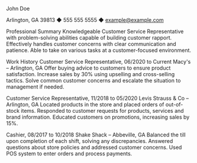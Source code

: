 John Doe

Arlington, GA 39813 ◆ 555 555 5555 ◆ example@example.com

Professional Summary
Knowledgeable Customer Service Representative with problem-solving abilities capable of building
customer rapport. Effectively handles customer concerns with clear communication and patience. Able to
take on various tasks at a customer-focused environment.

Work History
Customer Service Representative, 06/2020 to Current
Macy's – Arlington,  GA
Offer buying advice to customers to ensure product satisfaction.
Increase sales by 30% using upselling and cross-selling tactics.
Solve common customer concerns and escalate the situation to management if needed.


Customer Service Representative, 11/2018 to 05/2020
Levis Strauss & Co – Arlington, GA
Located products in the store and placed orders of out-of-stock items.
Responded to customer requests for products, services and brand information.
Educated customers on promotions, increasing sales by 15%.

Cashier, 08/2017 to 10/2018
Shake Shack – Abbeville, GA
Balanced the till upon completion of each shift, solving any discrepancies.
Answered questions about store policies and addressed customer concerns.
Used POS system to enter orders and process payments.
